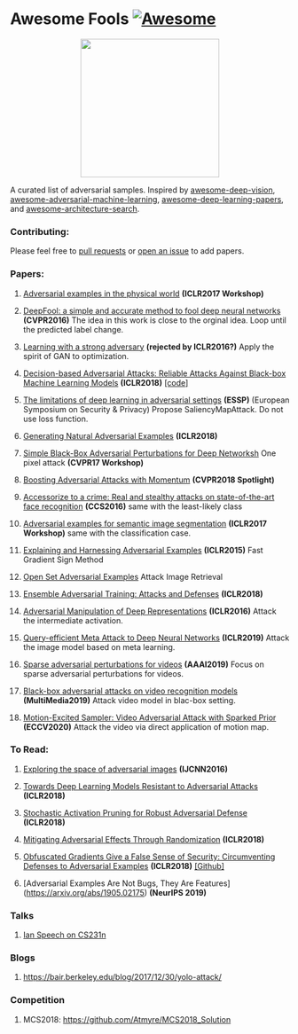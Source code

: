# Awesome Fools [![Awesome](https://awesome.re/badge.svg)](https://awesome.re)

<p align="center">
  <img width="250" src="https://camo.githubusercontent.com/1131548cf666e1150ebd2a52f44776d539f06324/68747470733a2f2f63646e2e7261776769742e636f6d2f73696e647265736f726875732f617765736f6d652f6d61737465722f6d656469612f6c6f676f2e737667" "Awesome!">
</p>

A curated list of adversarial samples. Inspired by [awesome-deep-vision](https://github.com/kjw0612/awesome-deep-vision), [awesome-adversarial-machine-learning](https://github.com/yenchenlin/awesome-adversarial-machine-learning), [awesome-deep-learning-papers](https://github.com/terryum/awesome-deep-learning-papers), and [awesome-architecture-search](https://github.com/markdtw/awesome-architecture-search).

### Contributing:
Please feel free to [pull requests](https://github.com/layumi/Awesome-Fools/pulls) or [open an issue](https://github.com/layumi/Awesome-Fools/issues) to add papers.

### Papers:
1. [Adversarial examples in the physical world](http://cn.arxiv.org/abs/1607.02533) 
**(ICLR2017 Workshop)**

2. [DeepFool: a simple and accurate method to fool deep neural networks](https://www.cv-foundation.org/openaccess/content_cvpr_2016/papers/Moosavi-Dezfooli_DeepFool_A_Simple_CVPR_2016_paper.pdf)
**(CVPR2016)**
The idea in this work is close to the orginal idea. 
Loop until the predicted label change.

3. [Learning with a strong adversary](http://cn.arxiv.org/pdf/1511.03034.pdf)
**(rejected by ICLR2016?)** Apply the spirit of GAN to optimization.

4. [Decision-based Adversarial Attacks: Reliable Attacks Against Black-box Machine Learning Models](http://cn.arxiv.org/pdf/1712.04248.pdf)
**(ICLR2018)** [[code]](https://github.com/bethgelab/foolbox)

5. [The limitations of deep learning in adversarial settings](https://arxiv.org/pdf/1511.07528.pdf) **(ESSP)** (European Symposium on Security & Privacy) Propose SaliencyMapAttack. Do not use loss function.

6. [Generating Natural Adversarial Examples](https://openreview.net/forum?id=H1BLjgZCb&noteId=r1dkEyaSG) **(ICLR2018)**

7. [Simple Black-Box Adversarial Perturbations for Deep Networksh](https://arxiv.org/pdf/1612.06299.pdf) One pixel attack **(CVPR17 Workshop)**

8. [Boosting Adversarial Attacks with Momentum](https://arxiv.org/pdf/1710.06081.pdf) **(CVPR2018 Spotlight)**

9. [Accessorize to a crime: Real and stealthy attacks on state-of-the-art face recognition](https://www.archive.ece.cmu.edu/~lbauer/papers/2016/ccs2016-face-recognition.pdf) **(CCS2016)** same with the least-likely class

10. [Adversarial examples for semantic image segmentation](https://arxiv.org/abs/1703.01101) **(ICLR2017 Workshop)** same with the classification case.

11. [Explaining and Harnessing Adversarial Examples](https://arxiv.org/abs/1412.6572)
**(ICLR2015)** Fast Gradient Sign Method

12. [Open Set Adversarial Examples](https://arxiv.org/abs/1809.02681) Attack Image Retrieval

13. [Ensemble Adversarial Training: Attacks and Defenses](https://openreview.net/forum?id=rkZvSe-RZ) **(ICLR2018)**

14. [Adversarial Manipulation of Deep Representations](https://arxiv.org/abs/1511.05122) **(ICLR2016)** Attack the intermediate activation.

15. [Query-efficient Meta Attack to Deep Neural Networks](https://arxiv.org/abs/1906.02398) **(ICLR2019)** Attack the image model based on meta learning.

16. [Sparse adversarial perturbations for videos](https://arxiv.org/abs/1803.02536) **(AAAI2019)** Focus on sparse adversarial perturbations for videos.

16. [Black-box adversarial attacks on video recognition models](https://arxiv.org/abs/1904.05181) **(MultiMedia2019)** Attack video model in blac-box setting.

17. [Motion-Excited Sampler: Video Adversarial Attack with Sparked Prior](https://arxiv.org/abs/2003.07637) **(ECCV2020)** Attack the video via direct application of motion map.
### To Read:

1. [Exploring the space of adversarial images](http://ieeexplore.ieee.org/document/7727230/)
**(IJCNN2016)**

2. [Towards Deep Learning Models Resistant to Adversarial Attacks](https://arxiv.org/abs/1706.06083) **(ICLR2018)**

3. [Stochastic Activation Pruning for Robust Adversarial Defense](https://openreview.net/forum?id=H1uR4GZRZ) **(ICLR2018)**

4. [Mitigating Adversarial Effects Through Randomization](https://openreview.net/forum?id=Sk9yuql0Z) **(ICLR2018)**

5. [Obfuscated Gradients Give a False Sense of Security: Circumventing Defenses to Adversarial Examples](https://arxiv.org/abs/1802.00420) **(ICLR2018)** [[Github]](https://github.com/anishathalye/obfuscated-gradients)

6. [Adversarial Examples Are Not Bugs, They Are Features] (https://arxiv.org/abs/1905.02175) **(NeurIPS 2019)** 

### Talks
1. [Ian Speech on CS231n](http://cs231n.stanford.edu/slides/2017/cs231n_2017_lecture16.pdf)

### Blogs
1. https://bair.berkeley.edu/blog/2017/12/30/yolo-attack/

### Competition
1. MCS2018: https://github.com/Atmyre/MCS2018_Solution





